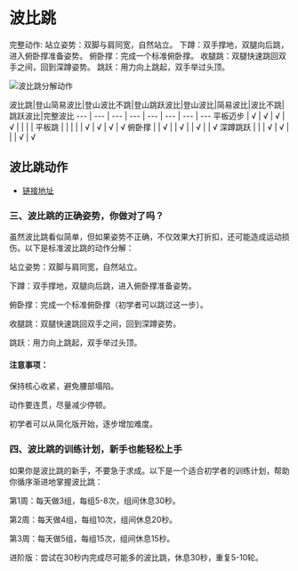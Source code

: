 # 波比跳

完整动作:
站立姿势：双脚与肩同宽，自然站立。
下蹲：双手撑地，双腿向后跳，进入俯卧撑准备姿势。
俯卧撑：完成一个标准俯卧撑。
收腿跳：双腿快速跳回双手之间，回到深蹲姿势。
跳跃：用力向上跳起，双手举过头顶。

![波比跳分解动作](http://localhost:17001/Projects/Exercise/BobbyCompleteActionDiagram.png)

波比跳|登山简易波比|登山波比不跳|登山跳跃波比|登山波比|简易波比|波比不跳|跳跃波比|完整波比
--- | --- | --- | --- | --- | --- | --- | ---
平板迈步    |  √  |  √  |  √  |  √  |     |     |    |
平板跳      |     |     |     |     |  √  |  √  |  √  |  √
俯卧撑      |     |  √  |     |  √  |     |  √  |     |  √
深蹲跳跃    |     |     |  √  |  √  |     |     |  √  |  √


## 波比跳动作

* [链接地址](https://m.baidu.com/bh/m/detail/ar_9053316268324845232)

### 三、波比跳的正确姿势，你做对了吗？

虽然波比跳看似简单，但如果姿势不正确，不仅效果大打折扣，还可能造成运动损伤。以下是标准波比跳的动作分解：

站立姿势：双脚与肩同宽，自然站立。

下蹲：双手撑地，双腿向后跳，进入俯卧撑准备姿势。

俯卧撑：完成一个标准俯卧撑（初学者可以跳过这一步）。

收腿跳：双腿快速跳回双手之间，回到深蹲姿势。

跳跃：用力向上跳起，双手举过头顶。

#### 注意事项：

保持核心收紧，避免腰部塌陷。

动作要连贯，尽量减少停顿。

初学者可以从简化版开始，逐步增加难度。

### 四、波比跳的训练计划，新手也能轻松上手

如果你是波比跳的新手，不要急于求成。以下是一个适合初学者的训练计划，帮助你循序渐进地掌握波比跳：

第1周：每天做3组，每组5-8次，组间休息30秒。

第2周：每天做4组，每组10次，组间休息20秒。

第3周：每天做5组，每组15次，组间休息15秒。

进阶版：尝试在30秒内完成尽可能多的波比跳，休息30秒，重复5-10轮。

